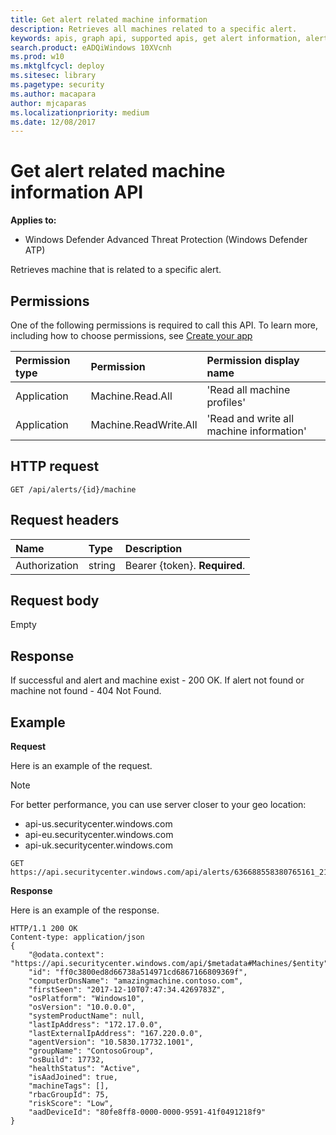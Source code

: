 ```yaml
---
title: Get alert related machine information 
description: Retrieves all machines related to a specific alert.
keywords: apis, graph api, supported apis, get alert information, alert information, related machine
search.product: eADQiWindows 10XVcnh
ms.prod: w10
ms.mktglfcycl: deploy
ms.sitesec: library
ms.pagetype: security
ms.author: macapara
author: mjcaparas
ms.localizationpriority: medium
ms.date: 12/08/2017
---
```


# Get alert related machine information API

**Applies to:**

- Windows Defender Advanced Threat Protection (Windows Defender ATP)



Retrieves machine that is related to a specific alert.

## Permissions
One of the following permissions is required to call this API. To learn more, including how to choose permissions, see [Create your app](exposed-apis-windows-defender-advanced-threat-protection-new.md#create-an-app)

Permission type |	Permission	|	Permission display name
:---|:---|:---
Application |	Machine.Read.All |	'Read all machine profiles'
Application |	Machine.ReadWrite.All |	'Read and write all machine information'

## HTTP request
```
GET /api/alerts/{id}/machine
```

## Request headers

Name | Type | Description
:---|:---|:---
Authorization | string | Bearer {token}. **Required**.


## Request body
Empty

## Response
If successful and alert and machine exist - 200 OK.
If alert not found or machine not found - 404 Not Found.

## Example

**Request**

Here is an example of the request.

>[!NOTE]
>For better performance, you can use server closer to your geo location:
> - api-us.securitycenter.windows.com
> - api-eu.securitycenter.windows.com
> - api-uk.securitycenter.windows.com


```
GET https://api.securitycenter.windows.com/api/alerts/636688558380765161_2136280442/machine
```

**Response**

Here is an example of the response.


```
HTTP/1.1 200 OK
Content-type: application/json
{
    "@odata.context": "https://api.securitycenter.windows.com/api/$metadata#Machines/$entity",
    "id": "ff0c3800ed8d66738a514971cd6867166809369f",
    "computerDnsName": "amazingmachine.contoso.com",
    "firstSeen": "2017-12-10T07:47:34.4269783Z",
    "osPlatform": "Windows10",
    "osVersion": "10.0.0.0",
    "systemProductName": null,
    "lastIpAddress": "172.17.0.0",
    "lastExternalIpAddress": "167.220.0.0",
    "agentVersion": "10.5830.17732.1001",
    "groupName": "ContosoGroup",
    "osBuild": 17732,
    "healthStatus": "Active",
    "isAadJoined": true,
    "machineTags": [],
    "rbacGroupId": 75,
    "riskScore": "Low",
    "aadDeviceId": "80fe8ff8-0000-0000-9591-41f0491218f9"
}
```
